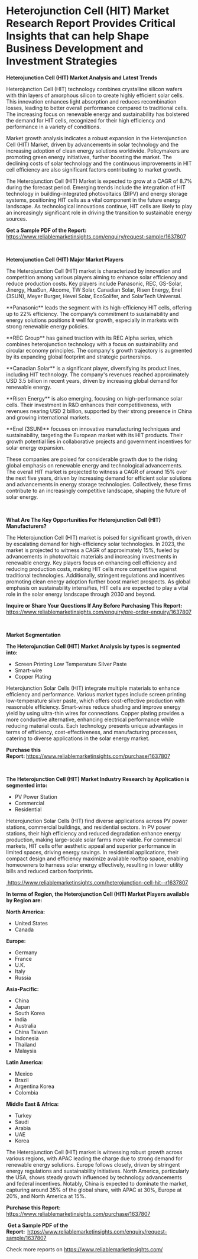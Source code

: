 <p><h1>Heterojunction Cell (HIT) Market Research Report Provides Critical Insights that can help Shape Business Development and Investment Strategies</h1></p><p><strong>Heterojunction Cell (HIT) Market Analysis and Latest Trends</strong></p>
<p><p>Heterojunction Cell (HIT) technology combines crystalline silicon wafers with thin layers of amorphous silicon to create highly efficient solar cells. This innovation enhances light absorption and reduces recombination losses, leading to better overall performance compared to traditional cells. The increasing focus on renewable energy and sustainability has bolstered the demand for HIT cells, recognized for their high efficiency and performance in a variety of conditions.</p><p>Market growth analysis indicates a robust expansion in the Heterojunction Cell (HIT) Market, driven by advancements in solar technology and the increasing adoption of clean energy solutions worldwide. Policymakers are promoting green energy initiatives, further boosting the market. The declining costs of solar technology and the continuous improvements in HIT cell efficiency are also significant factors contributing to market growth.</p><p>The Heterojunction Cell (HIT) Market is expected to grow at a CAGR of 8.7% during the forecast period. Emerging trends include the integration of HIT technology in building-integrated photovoltaics (BIPV) and energy storage systems, positioning HIT cells as a vital component in the future energy landscape. As technological innovations continue, HIT cells are likely to play an increasingly significant role in driving the transition to sustainable energy sources.</p></p>
<p><strong>Get a Sample PDF of the Report:&nbsp;</strong> <a href="https://www.reliablemarketinsights.com/enquiry/request-sample/1637807?utm_campaign=1894&utm_medium=2&utm_source=Github&utm_content=ia&utm_term=07042025&utm_id=heterojunction-cell-hit">https://www.reliablemarketinsights.com/enquiry/request-sample/1637807</a></p>
<p>&nbsp;</p>
<p><strong>Heterojunction Cell (HIT) Major Market Players</strong></p>
<p><p>The Heterojunction Cell (HIT) market is characterized by innovation and competition among various players aiming to enhance solar efficiency and reduce production costs. Key players include Panasonic, REC, GS-Solar, Jinergy, HuaSun, Akcome, TW Solar, Canadian Solar, Risen Energy, Enel (3SUN), Meyer Burger, Hevel Solar, EcoSolifer, and SolarTech Universal.</p><p>**Panasonic** leads the segment with its high-efficiency HIT cells, offering up to 22% efficiency. The company’s commitment to sustainability and energy solutions positions it well for growth, especially in markets with strong renewable energy policies.</p><p>**REC Group** has gained traction with its REC Alpha series, which combines heterojunction technology with a focus on sustainability and circular economy principles. The company's growth trajectory is augmented by its expanding global footprint and strategic partnerships.</p><p>**Canadian Solar** is a significant player, diversifying its product lines, including HIT technology. The company's revenues reached approximately USD 3.5 billion in recent years, driven by increasing global demand for renewable energy.</p><p>**Risen Energy** is also emerging, focusing on high-performance solar cells. Their investment in R&D enhances their competitiveness, with revenues nearing USD 2 billion, supported by their strong presence in China and growing international markets.</p><p>**Enel (3SUN)** focuses on innovative manufacturing techniques and sustainability, targeting the European market with its HIT products. Their growth potential lies in collaborative projects and government incentives for solar energy expansion.</p><p>These companies are poised for considerable growth due to the rising global emphasis on renewable energy and technological advancements. The overall HIT market is projected to witness a CAGR of around 15% over the next five years, driven by increasing demand for efficient solar solutions and advancements in energy storage technologies. Collectively, these firms contribute to an increasingly competitive landscape, shaping the future of solar energy.</p></p>
<p>&nbsp;</p>
<p><strong>What Are The Key Opportunities For Heterojunction Cell (HIT) Manufacturers?</strong></p>
<p><p>The Heterojunction Cell (HIT) market is poised for significant growth, driven by escalating demand for high-efficiency solar technologies. In 2023, the market is projected to witness a CAGR of approximately 15%, fueled by advancements in photovoltaic materials and increasing investments in renewable energy. Key players focus on enhancing cell efficiency and reducing production costs, making HIT cells more competitive against traditional technologies. Additionally, stringent regulations and incentives promoting clean energy adoption further boost market prospects. As global emphasis on sustainability intensifies, HIT cells are expected to play a vital role in the solar energy landscape through 2030 and beyond.</p></p>
<p><strong>Inquire or Share Your Questions If Any Before Purchasing This Report:</strong> <a href="https://www.reliablemarketinsights.com/enquiry/pre-order-enquiry/1637807?utm_campaign=1894&utm_medium=2&utm_source=Github&utm_content=ia&utm_term=07042025&utm_id=heterojunction-cell-hit">https://www.reliablemarketinsights.com/enquiry/pre-order-enquiry/1637807</a></p>
<p>&nbsp;</p>
<p><strong>Market Segmentation</strong></p>
<p><strong>The Heterojunction Cell (HIT) Market Analysis by types is segmented into:</strong></p>
<p><ul><li>Screen Printing Low Temperature Silver Paste</li><li>Smart-wire</li><li>Copper Plating</li></ul></p>
<p><p>Heterojunction Solar Cells (HIT) integrate multiple materials to enhance efficiency and performance. Various market types include screen printing low-temperature silver paste, which offers cost-effective production with reasonable efficiency. Smart-wires reduce shading and improve energy yield by using ultra-thin wires for connections. Copper plating provides a more conductive alternative, enhancing electrical performance while reducing material costs. Each technology presents unique advantages in terms of efficiency, cost-effectiveness, and manufacturing processes, catering to diverse applications in the solar energy market.</p></p>
<p><strong>Purchase this Report:&nbsp;</strong><a href="https://www.reliablemarketinsights.com/purchase/1637807?utm_campaign=1894&utm_medium=2&utm_source=Github&utm_content=ia&utm_term=07042025&utm_id=heterojunction-cell-hit">https://www.reliablemarketinsights.com/purchase/1637807</a></p>
<p>&nbsp;</p>
<p><strong>The Heterojunction Cell (HIT) Market Industry Research by Application is segmented into:</strong></p>
<p><ul><li>PV Power Station</li><li>Commercial</li><li>Residential</li></ul></p>
<p><p>Heterojunction Solar Cells (HIT) find diverse applications across PV power stations, commercial buildings, and residential sectors. In PV power stations, their high efficiency and reduced degradation enhance energy production, making large-scale solar farms more viable. For commercial markets, HIT cells offer aesthetic appeal and superior performance in limited spaces, driving energy savings. In residential applications, their compact design and efficiency maximize available rooftop space, enabling homeowners to harness solar energy effectively, resulting in lower utility bills and reduced carbon footprints.</p></p>
<p><a href="https://www.reliablemarketinsights.com/heterojunction-cell-hit--r1637807?utm_campaign=1894&utm_medium=2&utm_source=Github&utm_content=ia&utm_term=07042025&utm_id=heterojunction-cell-hit">&nbsp;https://www.reliablemarketinsights.com/heterojunction-cell-hit--r1637807</a></p>
<p><strong>In terms of Region, the Heterojunction Cell (HIT) Market Players available by Region are:</strong></p>
<p>
    <p> <strong> North America: </strong>
        <ul>
            <li>United States</li>
            <li>Canada</li>
        </ul>
        </p> 
    <p> <strong> Europe: </strong>
        <ul>
            <li>Germany</li>
            <li>France</li>
            <li>U.K.</li>
            <li>Italy</li>
            <li>Russia</li>
        </ul>
        </p> 
    <p> <strong> Asia-Pacific: </strong>
        <ul>
            <li>China</li>
            <li>Japan</li>
            <li>South Korea</li>
            <li>India</li>
            <li>Australia</li>
            <li>China Taiwan</li>
            <li>Indonesia</li>
            <li>Thailand</li>
            <li>Malaysia</li>
        </ul>
        </p> 
    <p> <strong> Latin America: </strong>
        <ul>
            <li>Mexico</li>
            <li>Brazil</li>
            <li>Argentina Korea</li>
            <li>Colombia</li>
        </ul>
        </p> 
    <p> <strong> Middle East & Africa: </strong>
        <ul>
            <li>Turkey</li>
            <li>Saudi</li>
            <li>Arabia</li>
            <li>UAE</li>
            <li>Korea</li>
        </ul>
    </p>
    </p>
<p><p>The Heterojunction Cell (HIT) market is witnessing robust growth across various regions, with APAC leading the charge due to strong demand for renewable energy solutions. Europe follows closely, driven by stringent energy regulations and sustainability initiatives. North America, particularly the USA, shows steady growth influenced by technology advancements and federal incentives. Notably, China is expected to dominate the market, capturing around 35% of the global share, with APAC at 30%, Europe at 20%, and North America at 15%.</p></p>
<p><strong>Purchase this Report: </strong><a href="https://www.reliablemarketinsights.com/purchase/1637807?utm_campaign=1894&utm_medium=2&utm_source=Github&utm_content=ia&utm_term=07042025&utm_id=heterojunction-cell-hit">https://www.reliablemarketinsights.com/purchase/1637807</a></p>
<p>&nbsp;<strong>Get a Sample PDF of the Report:&nbsp;&nbsp;</strong><a href="https://www.reliablemarketinsights.com/enquiry/request-sample/1637807?utm_campaign=1894&utm_medium=2&utm_source=Github&utm_content=ia&utm_term=07042025&utm_id=heterojunction-cell-hit">https://www.reliablemarketinsights.com/enquiry/request-sample/1637807</a></p>
<p><strong></strong></p>
<p>Check more reports on <a href="https://www.reliablemarketinsights.com/?utm_campaign=1894&utm_medium=2&utm_source=Github&utm_content=ia&utm_term=07042025&utm_id=heterojunction-cell-hit">https://www.reliablemarketinsights.com/</a></p>
